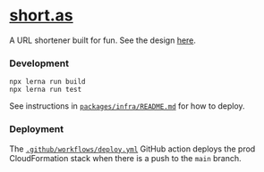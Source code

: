 # [short.as](https://short.as)

A URL shortener built for fun. See the design [here](wiki-link).

### Development

```text
npx lerna run build
npx lerna run test
```

See instructions in [`packages/infra/README.md`](packages/infra/README.md) for how to deploy.

### Deployment

The [`.github/workflows/deploy.yml`](.github/workflows/deploy.yml) GitHub action deploys the prod CloudFormation stack when there is a push to the `main` branch.
